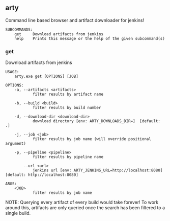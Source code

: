 ## arty
Command line based browser and artifact downloader for jenkins!
```
SUBCOMMANDS:
    get     Download artifacts from jenkins
    help    Prints this message or the help of the given subcommand(s)
```

### get
Download artifacts from jenkins

```
USAGE:
    arty.exe get [OPTIONS] [JOB]

OPTIONS:
    -a, --artifacts <artifacts>
            filter results by artifact name

    -b, --build <build>
            filter results by build number

    -d, --download-dir <download-dir>
            download directory [env: ARTY_DOWNLOADS_DIR=]  [default: .]

    -j, --job <job>
            filter results by job name (will override positional argument)

    -p, --pipeline <pipeline>
            filter results by pipeline name

        --url <url>
            jenkins url [env: ARTY_JENKINS_URL=http://localhost:8080]  [default: http://localhost:8080]

ARGS:
    <JOB>
            filter results by job name
```

NOTE: Querying every artifact of every build would take forever! To work around this, artifacts are only queried once
the search has been filtered to a single build.